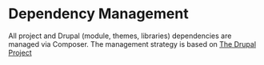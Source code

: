 # Dependency Management

All project and Drupal (module, themes, libraries) dependencies are managed
via Composer. The management strategy is based on [The Drupal Project](https://github.com/drupal-composer/drupal-project)

